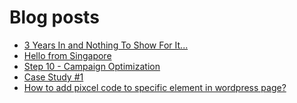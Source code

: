 # Blog posts
<!-- BLOG-POST-LIST:START -->
- [3 Years In and Nothing To Show For It...](https://afflift.com/f/threads/3-years-in-and-nothing-to-show-for-it.10436/)
- [Hello from Singapore](https://afflift.com/f/threads/hello-from-singapore.10429/)
- [Step 10 - Campaign Optimization](https://afflift.com/f/threads/step-10-campaign-optimization.7481/)
- [Case Study #1](https://afflift.com/f/threads/case-study-1.6930/)
- [How to add pixcel code to specific element in wordpress page?](https://afflift.com/f/threads/how-to-add-pixcel-code-to-specific-element-in-wordpress-page.10423/)
<!-- BLOG-POST-LIST:END -->
